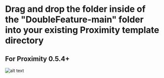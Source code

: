 # Drag and drop the folder inside of the "DoubleFeature-main" folder into your existing Proximity template directory

## For Proximity 0.5.4+

![alt text](?raw=true)
